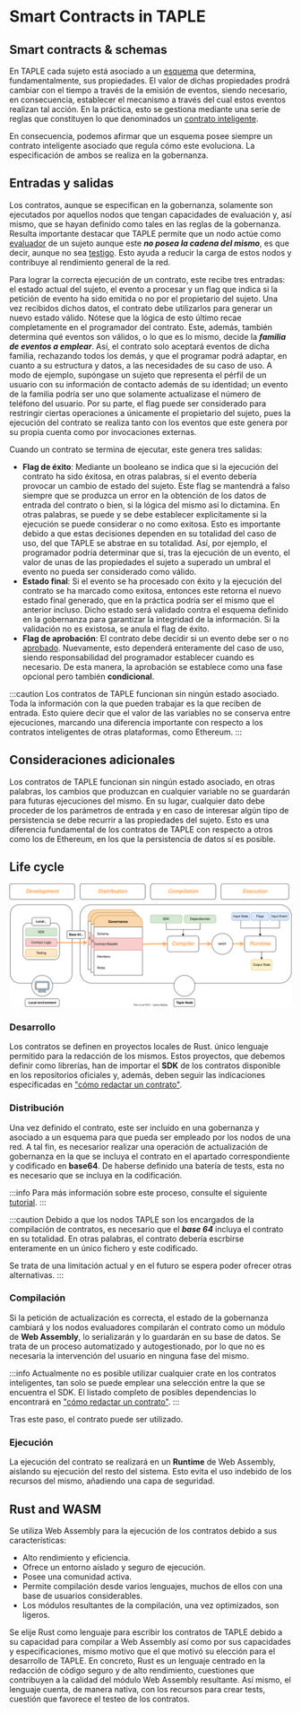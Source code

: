 # Smart Contracts in TAPLE

## Smart contracts & schemas
En TAPLE cada sujeto está asociado a un [esquema](../discover/schemas.md) que determina, fundamentalmente, sus propiedades. El valor de dichas propiedades prodrá cambiar con el tiempo a través de la emisión de eventos, siendo necesario, en consecuencia, establecer el mecanismo a través del cual estos eventos realizan tal acción. En la práctica, esto se gestiona mediante una serie de reglas que constituyen lo que denominados un [contrato inteligente](../discover/smart-contracts.md).

En consecuencia, podemos afirmar que un esquema posee siempre un contrato inteligente asociado que regula cómo este evoluciona. La especificación de ambos se realiza en la gobernanza.

## Entradas y salidas

Los contratos, aunque se especifican en la gobernanza, solamente son ejecutados por aquellos nodos que tengan capacidades de evaluación y, así mismo, que se hayan definido como tales en las reglas de la gobernanza. Resulta importante destacar que TAPLE permite que un nodo actúe como [evaluador](../discover//roles.md#evaluator) de un sujeto aunque este ***no posea la cadena del mismo***, es que decir, aunque no sea [testigo](../discover//roles.md#witness). Esto ayuda a reducir la carga de estos nodos y contribuye al rendimiento general de la red.

Para lograr la correcta ejecución de un contrato, este recibe tres entradas: el estado actual del sujeto, el evento a procesar y un flag que indica si la petición de evento ha sido emitida o no por el propietario del sujeto. Una vez recibidos dichos datos, el contrato debe utilizarlos para generar un nuevo estado válido. Nótese que la lógica de esto último recae completamente en el programador del contrato. Este, además, también determina qué eventos son válidos, o lo que es lo mismo, decide la ***familia de eventos a emplear***. Así, el contrato solo aceptará eventos de dicha familia, rechazando todos los demás, y que el programar podrá adaptar, en cuanto a su estructura y datos, a las necesidades de su caso de uso. A modo de ejemplo, supóngase un sujeto que representa el pérfil de un usuario con su información de contacto además de su identidad; un evento de la familia podría ser uno que solamente actualizase el número de teléfono del usuario. Por su parte, el flag puede ser considerado para restringir ciertas operaciones a únicamente el propietario del sujeto, pues la ejecución del contrato se realiza tanto con los eventos que este genera por su propia cuenta como por invocaciones externas.

Cuando un contrato se termina de ejecutar, este genera tres salidas:
- **Flag de éxito**: Mediante un booleano se indica que si la ejecución del contrato ha sido éxitosa, en otras palabras, si el evento debería provocar un cambio de estado del sujeto. Este flag se mantendrá a falso siempre que se produzca un error en la obtención de los datos de entrada del contrato o bien, si la lógica del mismo así lo dictamina. En otras palabras, se puede y se debe establecer explicítamente si la ejecución se puede considerar o no como exitosa. Esto es importante debido a que estas decisiones dependen en su totalidad del caso de uso, del que TAPLE se abstrae en su totalidad. Así, por ejemplo, el programador podría determinar que si, tras la ejecución de un evento, el valor de unas de las propiedades el sujeto a superado un umbral el evento no pueda ser considerado como válido.
- **Estado final**: Si el evento se ha procesado con éxito y la ejecución del contrato se ha marcado como exitosa, entonces este retorna el nuevo estado final generado, que en la práctica podría ser el mismo que el anterior incluso. Dicho estado será validado contra el esquema definido en la gobernanza para garantizar la integridad de la información. Si la validación no es existosa, se anula el flag de éxito.
- **Flag de aprobación**: El contrato debe decidir si un evento debe ser o no [aprobado](../discover/roles.md#approver). Nuevamente, esto dependerá enteramente del caso de uso, siendo responsabilidad del programador establecer cuando es necesario. De esta manera, la aprobación se establece como una fase opcional pero también **condicional**.

:::caution
Los contratos de TAPLE funcionan sin ningún estado asociado. Toda la información con la que pueden trabajar es la que reciben de entrada. Esto quiere decir que el valor de las variables no se conserva entre ejecuciones, marcando una diferencia importante con respecto a los contratos inteligentes de otras plataformas, como Ethereum.
:::

## Consideraciones adicionales
Los contratos de TAPLE funcionan sin ningún estado asociado, en otras palabras, los cambios que produzcan en cualquier variable no se guardarán para futuras ejecuciones del mismo. En su lugar, cualquier dato debe proceder de los parámetros de entrada y en caso de interesar algún tipo de persistencia se debe recurrir a las propiedades del sujeto. Esto es una diferencia fundamental de los contratos de TAPLE con respecto a otros como los de Ethereum, en los que la persistencia de datos sí es posible.

## Life cycle

![smart-contracts-life-cycle](../img/smart-contracts.svg)

### Desarrollo

Los contratos se definen en proyectos locales de Rust. único lenguaje permitido para la redacción de los mismos. Estos proyectos, que debemos definir como librerías, han de importar el **SDK** de los contratos disponible en los repositorios oficiales y, además, deben seguir las indicaciones especificadas en ["cómo redactar un contrato"](./smart-contracts-programming.md).

### Distribución

Una vez definido el contrato, este ser incluído en una gobernanza y asociado a un esquema para que pueda ser empleado por los nodos de una red. A tal fin, es necesarior realizar una operación de actualización de gobernanza en la que se incluya el contrato en el apartado correspondiente y codificado en **base64**. De haberse definido una batería de tests, esta no es necesario que se incluya en la codificación.

:::info
Para más información sobre este proceso, consulte el siguiente [tutorial](../build/assets-traceability/adding-schema.md).
:::

:::caution
Debido a que los nodos TAPLE son los encargados de la compilación de contratos, es necesario que el ***base 64*** incluya el contrato en su totalidad. En otras palabras, el contrato debería escrbirse enteramente en un único fichero y este codificado.

Se trata de una limitación actual y en el futuro se espera poder ofrecer otras alternativas.
:::

### Compilación

Si la petición de actualización es correcta, el estado de la gobernanza cambiará y los nodos evaluadores compilarán el contrato como un módulo de **Web Assembly**, lo serializarán y lo guardarán en su base de datos. Se trata de un proceso automatizado y autogestionado, por lo que no es necesaria la intervención del usuario en ninguna fase del mismo.

:::info
Actualmente no es posible utilizar cualquier crate en los contratos inteligentes, tan solo se puede emplear una selección entre la que se encuentra el SDK. El listado completo de posibles dependencias lo encontrará en ["cómo redactar un contrato"](./smart-contracts-programming.md).
:::

Tras este paso, el contrato puede ser utilizado.

### Ejecución

La ejecución del contrato se realizará en un **Runtime** de Web Assembly, aislando su ejecución del resto del sistema. Esto evita el uso indebido de los recursos del mismo, añadiendo una capa de seguridad.

## Rust and WASM

Se utiliza Web Assembly para la ejecución de los contratos debido a sus características:
- Alto rendimiento y eficiencia.
- Ofrece un entorno aíslado y seguro de ejecución.
- Posee una comunidad activa.
- Permite compilación desde varios lenguajes, muchos de ellos con una base de usuarios considerables.
- Los módulos resultantes de la compilación, una vez optimizados, son ligeros.

Se elije Rust como lenguaje para escribir los contratos de TAPLE debido a su capacidad para compilar a Web Assembly así como por sus capacidades y especificaciones, mismo motivo que el que motivó su elección para el desarrollo de TAPLE. En concreto, Rust es un lenguaje centrado en la redacción de código seguro y de alto rendimiento, cuestiones que contribuyen a la calidad del módulo Web Assembly resultante. Así mismo, el lenguaje cuenta, de manera nativa, con los recursos para crear tests, cuestión que favorece el testeo de los contratos.
